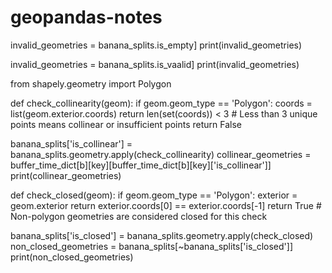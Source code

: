 # geopandas-notes

invalid_geometries = banana_splits.is_empty]
print(invalid_geometries)

invalid_geometries = banana_splits.is_vaalid]
print(invalid_geometries)

from shapely.geometry import Polygon

def check_collinearity(geom):
    if geom.geom_type == 'Polygon':
        coords = list(geom.exterior.coords)
        return len(set(coords)) < 3  # Less than 3 unique points means collinear or insufficient points
    return False

banana_splits['is_collinear'] = banana_splits.geometry.apply(check_collinearity)
collinear_geometries = buffer_time_dict[b][key][buffer_time_dict[b][key]['is_collinear']]
print(collinear_geometries)

def check_closed(geom):
    if geom.geom_type == 'Polygon':
        exterior = geom.exterior
        return exterior.coords[0] == exterior.coords[-1]
    return True  # Non-polygon geometries are considered closed for this check


banana_splits['is_closed'] = banana_splits.geometry.apply(check_closed)
non_closed_geometries = banana_splits[~banana_splits['is_closed']]
print(non_closed_geometries)
